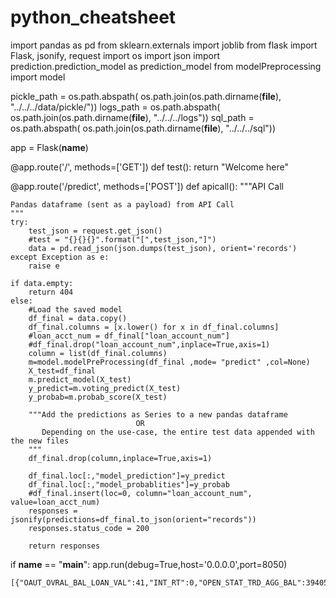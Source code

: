 # python_cheatsheet

import pandas as pd
from sklearn.externals import joblib
from flask import Flask, jsonify, request
import os
import json
import prediction.prediction_model as prediction_model
from modelPreprocessing import model


pickle_path = os.path.abspath(
    os.path.join(os.path.dirname(__file__), "../../../data/pickle/"))
logs_path = os.path.abspath(
    os.path.join(os.path.dirname(__file__), "../../../logs"))
sql_path = os.path.abspath(
    os.path.join(os.path.dirname(__file__), "../../../sql"))

app = Flask(__name__)

@app.route('/', methods=['GET'])
def test():
    return "Welcome here"


@app.route('/predict', methods=['POST'])
def apicall():
    """API Call

    Pandas dataframe (sent as a payload) from API Call
    """
    try:
        test_json = request.get_json()
        #test = "{}{}{}".format("[",test_json,"]")
        data = pd.read_json(json.dumps(test_json), orient='records')
    except Exception as e:
        raise e

    if data.empty:
        return 404
    else:
        #Load the saved model
        df_final = data.copy()
        df_final.columns = [x.lower() for x in df_final.columns]
        #loan_acct_num = df_final["loan_account_num"]
        #df_final.drop("loan_account_num",inplace=True,axis=1)
        column = list(df_final.columns)
        m=model.modelPreProcessing(df_final ,mode= "predict" ,col=None)
        X_test=df_final
        m.predict_model(X_test)
        y_predict=m.voting_predict(X_test)
        y_probab=m.probab_score(X_test)

        """Add the predictions as Series to a new pandas dataframe
                                OR
           Depending on the use-case, the entire test data appended with the new files
        """
        df_final.drop(column,inplace=True,axis=1)

        df_final.loc[:,"model_prediction"]=y_predict
        df_final.loc[:,"model_probablities"]=y_probab
        #df_final.insert(loc=0, column="loan_account_num", value=loan_acct_num)
        responses = jsonify(predictions=df_final.to_json(orient="records"))
        responses.status_code = 200

        return responses


if __name__ == "__main__":
    app.run(debug=True,host='0.0.0.0',port=8050)
    
    
    [{"OAUT_OVRAL_BAL_LOAN_VAL":41,"INT_RT":0,"OPEN_STAT_TRD_AGG_BAL":39405,"TOT_OAUT_RMANG_BAL":16,"OPEN_STLN_TRD_AGG_CR_AMT":0,"NEWST_AULNT_AGE_DUR":1578,"LAST_BKRPTY_PUBREC_DUR":9999,"COLLN_STAT_CD_AGG_BAL":0,"SCND_HBAL_AUTLN_1_BAL":0,"OTHR_CHRGS_PAID_AMT":0,"TAUALT_6M_CNT":33,"OBCT_AGG_CR_AMT":0,"ABCR_ECSC_VAL":17150,"ARPROPT_OCLOL_6M_AMT":0,"ALL_BKRPTY_AGG_LEGL_AMT":29509,"TOT_ORVT_ACTV_6M_OUTSTD_BAL":6,"OTHR_CHRGS_ASSD_AMT_LABEL":61,"PMTS_MADE_CNT":0,"PROM_KEPT_CURR_ID_LABEL":0,"SCND_HBAL_AUTLN_OPEN_MTH_1_CNT":0,"LAST_CR_INQ_DUR":2,"INT_PAID_AMT_LABEL":1535,"TAUALT_INQ_12M_CNT":2,"TOT_OPNTRD_MTHLY_PMT_AMT":1085,"NEWST_INQ_RPTD_3MA_DUR_":0,"AVG_RVT_AGE_DUR":6800,"CUST_SUBCD_AGG_CR_AMT":69,"AVG_OPNTRD_OUTSTD_6M_BAL_AMT":2,"DAYS_PAST_CNT_LABEL":16,"TERM_DUR":2180}]
